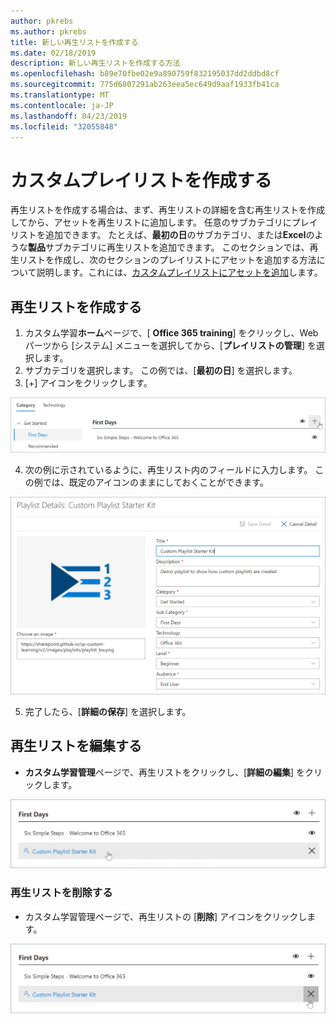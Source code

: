 ```yaml
---
author: pkrebs
ms.author: pkrebs
title: 新しい再生リストを作成する
ms.date: 02/18/2019
description: 新しい再生リストを作成する方法
ms.openlocfilehash: b89e70fbe02e9a890759f832195037dd2ddbd8cf
ms.sourcegitcommit: 775d6807291ab263eea5ec649d9aaf1933fb41ca
ms.translationtype: MT
ms.contentlocale: ja-JP
ms.lasthandoff: 04/23/2019
ms.locfileid: "32055848"
---
```

# <a name="create-a-custom-playlist"></a>カスタムプレイリストを作成する

再生リストを作成する場合は、まず、再生リストの詳細を含む再生リストを作成してから、アセットを再生リストに追加します。 任意のサブカテゴリにプレイリストを追加できます。 たとえば、**最初の日**のサブカテゴリ、または**Excel**のような**製品**サブカテゴリに再生リストを追加できます。 このセクションでは、再生リストを作成し、次のセクションのプレイリストにアセットを追加する方法について説明します。これには、[カスタムプレイリストにアセットを追加](custom_addassets.md)します。

## <a name="create-a-playlist"></a>再生リストを作成する 

1. カスタム学習**ホーム**ページで、[ **Office 365 training**] をクリックし、Web パーツから [システム] メニューを選択してから、[**プレイリストの管理**] を選択します。 
2. サブカテゴリを選択します。 この例では、[**最初の日**] を選択します。  
3. [+] アイコンをクリックします。  

![cg-newplaylistbtn](media/cg-newplaylistbtn.png)

4.  次の例に示されているように、再生リスト内のフィールドに入力します。 この例では、既定のアイコンのままにしておくことができます。 

![cg-newplaylistdetails](media/cg-newplaylistdetails.png)

5.  完了したら、[**詳細の保存**] を選択します。 

## <a name="edit-a-playlist"></a>再生リストを編集する

- **カスタム学習管理**ページで、再生リストをクリックし、[**詳細の編集**] をクリックします。  

![cg-editplaylist](media/cg-editplaylist.png)

### <a name="delete-a-playlist"></a>再生リストを削除する

- カスタム学習管理ページで、再生リストの [**削除**] アイコンをクリックします。  

![cg-deleteplaylist](media/cg-deleteplaylist.png)